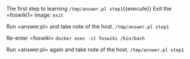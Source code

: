 The first step to learning
`/tmp/answer.pl step1`{{execute}}
Exit the =foswiki1= image:
`exit`

Run =answer.pl= and take note of the host.
`/tmp/answer.pl step1`

Re-enter =foswiki=
`docker exec -it foswiki /bin/bash`

Run =answer.pl= again and take note of the host.
`/tmp/answer.pl step1`

